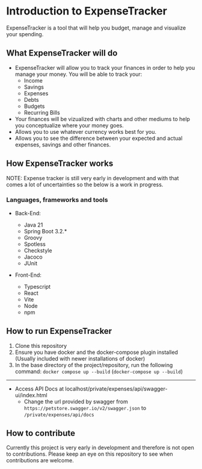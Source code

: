 # Introduction to ExpenseTracker

ExpenseTracker is a tool that will help you budget, manage and visualize your spending. 

## What ExpenseTracker will do

* ExpenseTracker will allow you to track your finances in order to help you manage your money. You will be able to track your:
  * Income
  * Savings
  * Expenses
  * Debts
  * Budgets
  * Recurring Bills
* Your finances will be vizualized with charts and other mediums to help you conceptualize where your money goes.
* Allows you to use whatever currency works best for you.
* Allows you to see the difference between your expected and actual expenses, savings and other finances.

## How ExpenseTracker works

NOTE: Expense tracker is still very early in development and with that comes a lot of uncertainties so the below is a work in progress.

### Languages, frameworks and tools

* Back-End:
  * Java 21
  * Spring Boot 3.2.*
  * Groovy
  * Spotless
  * Checkstyle
  * Jacoco
  * JUnit
 
* Front-End:
  * Typescript
  * React
  * Vite
  * Node
  * npm
 
## How to run ExpenseTracker

1. Clone this repository
2. Ensure you have docker and the docker-compose plugin installed (Usually included with newer installations of docker)
3. In the base directory of the project/repository, run the following command: `docker compose up --build` (`docker-compose up --build`)

<hr></hr>

- Access API Docs at localhost/private/expenses/api/swagger-ui/index.html
  - Change the url provided by swagger from `https://petstore.swagger.io/v2/swagger.json` to `/private/expenses/api/docs`

## How to contribute

Currently this project is very early in development and therefore is not open to contributions. Please keep an eye on this repository to see when contributions are welcome.
